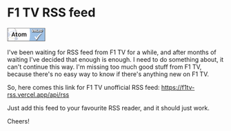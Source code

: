# F1 TV RSS feed

![](./docs/atom-valid.png)

I've been waiting for RSS feed from F1 TV for a while, and after months of waiting I've decided that enough is enough. I need to do something about, it can't continue this way. I'm missing too much good stuff from F1 TV, because there's no easy way to know if there's anything new on F1 TV.

So, here comes this link for F1 TV unofficial RSS feed: https://f1tv-rss.vercel.app/api/rss

Just add this feed to your favourite RSS reader, and it should just work.

Cheers!

